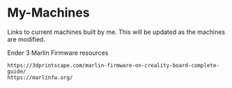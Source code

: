 # My-Machines
Links to current machines built by me. This will be updated as the machines are modified. 

Ender 3 Marlin Firmware resources

    https://3dprintscape.com/marlin-firmware-on-creality-board-complete-guide/
    https://marlinfw.org/
    
